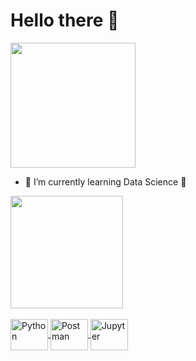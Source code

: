 # Hello there 👋

<div>
  <img height="200em" src="https://github.com/user-attachments/assets/76ee401f-7785-4f14-9074-48c56f5d45d3" />
</div>

<!-- ![StarWarsObiWanGIF](https://github.com/user-attachments/assets/76ee401f-7785-4f14-9074-48c56f5d45d3) -->


- 🌱 I’m currently learning Data Science 🌱
<!-- Press "Windows" + . (dot) and pick a Emoji 😁 -->

<div>
  <a href="https://github.com/VMGelo">
  <img height="180em" src="https://github-readme-stats.vercel.app/api?username=VMGelo&show_icons=true&theme=dracula&include_all_commits=true&count_private=true)](https://github.com/VMGelo/github-readme-stats"  />
</div>

<div style="display: inline_block"><br>
  <img align="center" alt="Python" height="50" width="60" src="https://github.com/user-attachments/assets/97b3248f-e549-4aca-8595-709b2717c5c1" />
  <img align="center" alt="Postman" height="50" width="60" src="https://github.com/user-attachments/assets/7f76469d-3c51-488a-a4c3-589f7259e936" />
  <img align="center" alt="Jupyter" height="50" width="60" src="https://github.com/user-attachments/assets/c85a15ee-1f09-43bf-9998-25e32f3ed9be" />
</div>

##

